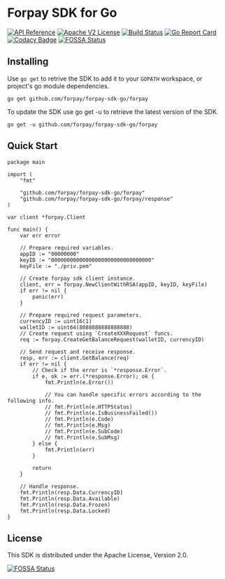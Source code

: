 # Forpay SDK for Go

[![API Reference](https://img.shields.io/badge/api-reference-blue.svg)](https://api.forpay.pro/docs/overview)
[![Apache V2 License](https://img.shields.io/badge/license-Apache%20V2-blue.svg)](https://github.com/forpay/forpay-sdk-go/blob/master/LICENSE)
[![Build Status](https://travis-ci.org/hactrox/forpay-sdk-go.svg?branch=master)](https://travis-ci.org/github/hactrox/forpay-sdk-go)
[![Go Report Card](https://goreportcard.com/badge/github.com/forpay/forpay-sdk-go)](https://goreportcard.com/badge/github.com/forpay/forpay-sdk-go)
[![Codacy Badge](https://api.codacy.com/project/badge/Grade/240e2b56c9624b35b9068aac3813a9a0)](https://www.codacy.com/manual/hactrox/forpay-sdk-go?utm_source=github.com&amp;utm_medium=referral&amp;utm_content=hactrox/forpay-sdk-go&amp;utm_campaign=Badge_Grade)
[![FOSSA Status](https://app.fossa.com/api/projects/git%2Bgithub.com%2Fhactrox%2Fforpay-sdk-go.svg?type=shield)](https://app.fossa.com/projects/git%2Bgithub.com%2Fhactrox%2Fforpay-sdk-go?ref=badge_shield)

## Installing

Use `go get` to retrive the SDK to add it to your `GOPATH` workspace, or project's go module dependencies.

```
go get github.com/forpay/forpay-sdk-go/forpay
```

To update the SDK use go get -u to retrieve the latest version of the SDK.

```
go get -u github.com/forpay/forpay-sdk-go/forpay
```

## Quick Start

``` golang
package main

import (
    "fmt"

    "github.com/forpay/forpay-sdk-go/forpay"
    "github.com/forpay/forpay-sdk-go/forpay/response"
)

var client *forpay.Client

func main() {
    var err error

    // Prepare required variables.
    appID := "00000000"
    keyID := "00000000000000000000000000000000"
    keyFile := "./priv.pem"

    // Create forpay sdk client instance.
    client, err = forpay.NewClientWithRSA(appID, keyID, keyFile)
    if err != nil {
        panic(err)
    }

    // Prepare required request parameters.
    currencyID := uint16(1)
    walletID := uint64(8888888888888888)
    // Create request using `CreateXXXRequest` funcs.
    req := forpay.CreateGetBalanceRequest(walletID, currencyID)

    // Send request and receive response.
    resp, err := client.GetBalance(req)
    if err != nil {
        // Check if the error is `*response.Error`.
        if e, ok := err.(*response.Error); ok {
            fmt.Println(e.Error())

            // You can handle specific errors according to the following info.
            // fmt.Println(e.HTTPStatus)
            // fmt.Println(e.IsBusinessFailed())
            // fmt.Println(e.Code)
            // fmt.Println(e.Msg)
            // fmt.Println(e.SubCode)
            // fmt.Println(e.SubMsg)
        } else {
            fmt.Println(err)
        }

        return
    }

    // Handle response.
    fmt.Println(resp.Data.CurrencyID)
    fmt.Println(resp.Data.Available)
    fmt.Println(resp.Data.Frozen)
    fmt.Println(resp.Data.Locked)
}
```

## License

This SDK is distributed under the Apache License, Version 2.0.

[![FOSSA Status](https://app.fossa.com/api/projects/git%2Bgithub.com%2Fhactrox%2Fforpay-sdk-go.svg?type=large)](https://app.fossa.com/projects/git%2Bgithub.com%2Fhactrox%2Fforpay-sdk-go?ref=badge_large)